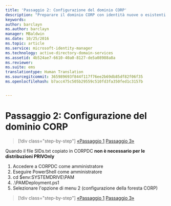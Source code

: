 ```yaml
---
title: 'Passaggio 2: Configurazione del dominio CORP'
description: "Preparare il dominio CORP con identità nuove o esistenti da gestire con Privileged Identity Manager tramite gli script"
keywords: 
author: barclayn
ms.author: barclayn
manager: MBaldwin
ms.date: 10/25/2016
ms.topic: article
ms.service: microsoft-identity-manager
ms.technology: active-directory-domain-services
ms.assetid: 4b524ae7-6610-40a0-8127-de5a08988a8a
ms.reviewer: 
ms.suite: ems
translationtype: Human Translation
ms.sourcegitcommit: 365989693f844f117f76ee2b69db85df82f06f35
ms.openlocfilehash: b7acc475c505b29559c510fd3fa350fed1c3157b


---
```


# <a name="step-2-configuring-the-corp-domain"></a>Passaggio 2: Configurazione del dominio CORP

>[!div class="step-by-step"]
[«Passaggio 1](sp1-step1-configuring-priv-domain.md)
[Passaggio 3»](sp1-step3-installing-configuring-sql.md)

Quando il file SIDs.txt copiato in CORPDC **non è necessario per le distribuzioni PRIVOnly**

1. Accedere a CORPDC come amministratore
2. Eseguire PowerShell come amministratore
3. cd $env:SYSTEMDRIVE\PAM
4. .\PAMDeployment.ps1
5. Selezionare l'opzione di menu 2 (configurazione della foresta CORP)

>[!div class="step-by-step"]
[«Passaggio 1](sp1-step1-configuring-priv-domain.md)
[Passaggio 3»](sp1-step3-installing-configuring-sql.md)



<!--HONumber=Nov16_HO2-->


